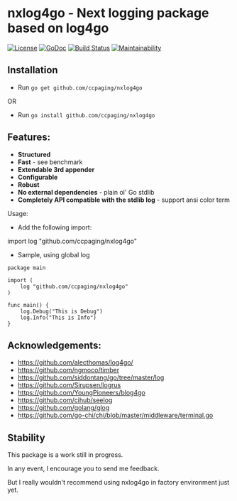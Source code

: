 # nxlog4go - Next logging package based on log4go 
[![License](https://img.shields.io/pypi/l/Django.svg)](https://github.com/ccpaging/nxlog4go/blob/master/LICENSE) [![GoDoc](https://godoc.org/github.com/ccpaging/nxlog4go?status.svg)](https://godoc.org/github.com/ccpaging/nxlog4go) [![Build Status](https://travis-ci.org/ccpaging/nxlog4go.svg?branch=master)](https://travis-ci.org/ccpaging/nxlog4go) [![Maintainability](https://codeclimate.com/github/ccpaging/nxlog4go/badges/gpa.svg)](https://codeclimate.com/github/ccpaging/nxlog4go/maintainability)

## Installation

- Run `go get github.com/ccpaging/nxlog4go`

OR

- Run `go install github.com/ccpaging/nxlog4go`

## Features:

* **Structured**
* **Fast** - see benchmark
* **Extendable 3rd appender**
* **Configurable**
* **Robust**
* **No external dependencies** - plain ol' Go stdlib
* **Completely API compatible with the stdlib log** - support ansi color term

Usage:

- Add the following import:

import log "github.com/ccpaging/nxlog4go"

- Sample, using global log

```
package main

import (
    log "github.com/ccpaging/nxlog4go"
)

func main() {
    log.Debug("This is Debug")
    log.Info("This is Info")
}
```

## Acknowledgements:

* <https://github.com/alecthomas/log4go/>
* <https://github.com/ngmoco/timber>
* <https://github.com/siddontang/go/tree/master/log>
* <https://github.com/Sirupsen/logrus>
* <https://github.com/YoungPioneers/blog4go>
* <https://github.com/cihub/seelog>
* <https://github.com/golang/glog>
* <https://github.com/go-chi/chi/blob/master/middleware/terminal.go>

## Stability

This package is a work still in progress. 

In any event, I encourage you to send me feedback.

But I really wouldn't recommend using nxlog4go in factory environment just yet.
